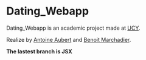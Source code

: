 # Dating_Webapp

Dating_Webapp is an academic project made at [UCY](https://www.ucy.ac.cy/).

Realize by [Antoine Aubert](https://github.com/Antoine-Aubert) and [Benoit Marchadier](https://github.com/bebe0106). 

**The lastest branch is JSX**
